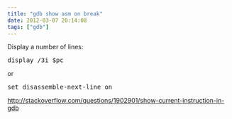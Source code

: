 ```yaml
---
title: "gdb show asm on break"
date: 2012-03-07 20:14:08
tags: ["gdb"]
---
```


<p>
Display a number of lines:

<pre  class="brush: text">
display /3i $pc
</pre>
</p>

<p>
or
<pre  class="brush: text">
set disassemble-next-line on
</pre>
</p>

<p>
<a href="http://stackoverflow.com/questions/1902901/show-current-instruction-in-gdb">http://stackoverflow.com/questions/1902901/show-current-instruction-in-gdb</a>
</p>
